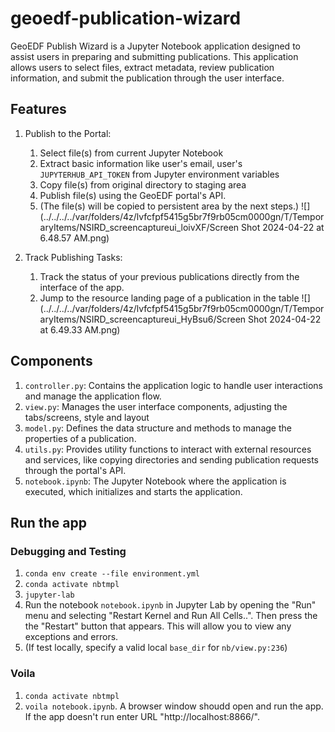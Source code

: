 # geoedf-publication-wizard
GeoEDF Publish Wizard is a Jupyter Notebook application designed to assist users in preparing and submitting publications. 
This application allows users to select files, extract metadata, review publication information, and submit the publication through the user interface.

## Features
1. Publish to the Portal: 
   1. Select file(s) from current Jupyter Notebook
   2. Extract basic information like user's email, user's `JUPYTERHUB_API_TOKEN` from Jupyter environment variables
   3. Copy file(s) from original directory to staging area
   4. Publish file(s) using the GeoEDF portal's API. 
   5. (The file(s) will be copied to persistent area by the next steps.)
   ![](../../../../var/folders/4z/lvfcfpf5415g5br7f9rb05cm0000gn/T/TemporaryItems/NSIRD_screencaptureui_loivXF/Screen Shot 2024-04-22 at 6.48.57 AM.png)

2. Track Publishing Tasks:
   1. Track the status of your previous publications directly from the interface of the app.
   2. Jump to the resource landing page of a publication in the table
   ![](../../../../var/folders/4z/lvfcfpf5415g5br7f9rb05cm0000gn/T/TemporaryItems/NSIRD_screencaptureui_HyBsu6/Screen Shot 2024-04-22 at 6.49.33 AM.png)
   
## Components
1. `controller.py`: Contains the application logic to handle user interactions and manage the application flow.
2. `view.py`: Manages the user interface components, adjusting the tabs/screens, style and layout
3. `model.py`: Defines the data structure and methods to manage the properties of a publication.
4. `utils.py`: Provides utility functions to interact with external resources and services, like copying directories and sending publication requests through the portal's API.
5. `notebook.ipynb`: The Jupyter Notebook where the application is executed, which initializes and starts the application.


## Run the app
### Debugging and Testing
1. `conda env create --file environment.yml`
2. `conda activate nbtmpl`
3. `jupyter-lab`
4. Run the notebook `notebook.ipynb` in Jupyter Lab by opening the "Run" menu and selecting "Restart Kernel and Run All Cells..". Then press the the "Restart" button that appears. This will allow you to view any exceptions and errors.
5. (If test locally, specify a valid local `base_dir` for `nb/view.py:236`)

### Voila
1. `conda activate nbtmpl`
2. `voila notebook.ipynb`. A browser window shoudd open and run the app. If the app doesn't run enter URL "http://localhost:8866/".



